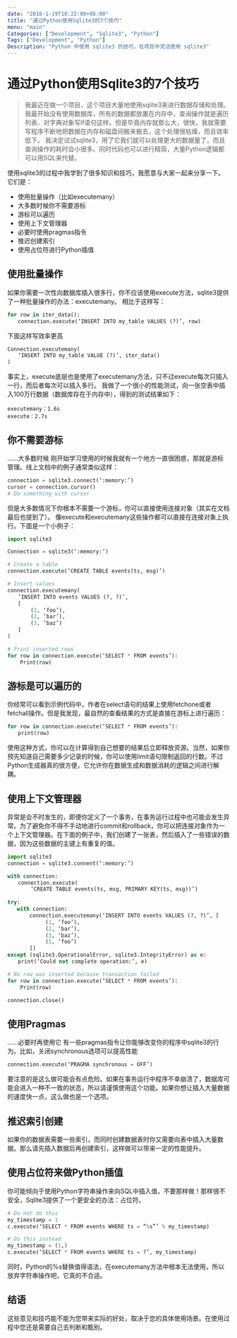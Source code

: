 ```yaml
---
date: "2018-1-19T10:22:00+08:00"
title: "通过Python使用Sqlite3的7个技巧"
menu: "main"
Categories: ["Development", "Sqlite3", "Python"]
Tags: ["Development", "Python"]
Description: "Python 中使用 sqlite3 的技巧，在项目中灵活使用 sqlite3"
---
```


# 通过Python使用Sqlite3的7个技巧

>  我最近在做一个项目，这个项目大量地使用sqlite3来进行数据存储和处理。我最开始没有使用数据库，所有的数据都放置在内存中，查询操作就是遍历列表、对字典对象写if语句这样。但是毕竟内存就那么大，很快，我就需要写程序不断地把数据在内存和磁盘间搬来搬去，这个处理很枯燥，而且效率低下。
> 我决定试试sqlite3，用了它我们就可以处理更大的数据量了，而且查询操作的耗时会小很多。同时代码也可以进行精简，大量Python逻辑都可以用SQL来代替。

使用sqlite3的过程中我学到了很多知识和技巧，我愿意与大家一起来分享一下。
它们是：

* 使用批量操作（比如executemany）
* 大多数时候你不需要游标
* 游标可以遍历
* 使用上下文管理器
* 必要时使用pragmas指令
* 推迟创建索引
* 使用占位符进行Python插值

## 使用批量操作

如果你需要一次性向数据库插入很多行，你不应该使用execute方法，sqlite3提供了一种批量操作的办法：executemany。
相比于这样写：

```python
for row in iter_data():
　　connection.execute(‘INSERT INTO my_table VALUES (?)’, row)
```

下面这样写效率更高

```python
Connection.executemany(
　　‘INSERT INTO my_table VALUE (?)’, iter_data()
)
```

事实上，execute底层也是使用了executemany方法，只不过execute每次只插入一行，而后者每次可以插入多行。
我做了一个很小的性能测试，向一张空表中插入100万行数据（数据库存在于内存中），得到的测试结果如下：

```
executemany：1.6s
execute：2.7s
```

## 你不需要游标

......大多数时候
刚开始学习使用的时候我就有一个地方一直很困惑，那就是游标管理。线上文档中的例子通常类似这样：

```python
connection = sqlite3.connect(‘:memory:’)
cursor = connection.cursor()
# Do something with cursor
```


但是大多数情况下你根本不需要一个游标，你可以直接使用连接对象（其实在文档最后也提到了）。
像execute和executemany这些操作都可以直接在连接对象上执行。下面是一个小例子：

```python
import sqlite3

Connection = sqlite3(‘:memory:’)

# Create a table
connection.execute(‘CREATE TABLE events(ts, msg)’)

# Insert values
connection.executemany(
　　‘INSERT INTO events VALUES (?, ?)’,
　　[
　　    (1, ‘foo’),
　　    (2, ‘bar’),
　　    (3, ‘baz’)
　　]
)

# Print inserted rows
for row in connection.execute(‘SELECT * FROM events’):
    Print(row)
```

## 游标是可以遍历的

你经常可以看到示例代码中，作者在select语句的结果上使用fetchone或者fetchall操作。但是我发现，最自然的查看结果的方式是直接在游标上进行遍历：

```python
for row in connection.execute(‘SELECT * FROM events’):
　　print(row)
```

使用这种方式，你可以在计算得到自己想要的结果后立即释放资源。当然，如果你预先知道自己需要多少记录的时候，你可以使用limit语句限制返回的行数。不过Python生成器真的很方便，它允许你在数据生成和数据消耗的逻辑之间进行解耦。

## 使用上下文管理器

异常是会不时发生的，即便你定义了一个事务，在事务运行过程中也可能会发生异常。为了避免你不得不手动地进行commit和rollback，你可以把连接对象作为一个上下文管理器。在下面的例子中，我们创建了一张表，然后插入了一些错误的数据，因为这些数据的主键上有重复的值。

```python
import sqlite3
connection = sqlite3.connent(‘:memory:’)

with connection:
　　connection.execute(
　　    ‘CREATE TABLE events(ts, msg, PRIMARY KEY(ts, msg))’)
　　
try:
   with connection:
       connection.executemany(‘INSERT INTO events VALUES (?, ?)’, [
            (1, ‘foo’),
            (2, ‘bar’),
            (3, ‘baz’),
            (1, ‘foo’)
       ])
except (sqlite3.OperationalError, sqlite3.IntegrityError) as e:
　　print(‘Could not complete operation:’, e)

# No row was inserted because transaction failed
for row in connection.execute(‘SELECT * FROM events’):
    Print(row)

connection.close()
```

## 使用Pragmas

......必要时再使用它
有一些pragmas指令让你能够改变你的程序中sqlite3的行为。比如，关闭synchronous选项可以提高性能

```python
connection.execute(‘PRAGMA synchronous = OFF’)
```

要注意的是这么做可能会有点危险。如果在事务运行中程序不幸崩溃了，数据库可能会进入一种不一致的状态，所以请谨慎使用这个功能。如果你想让插入大量数据的速度快一点，这么做也是一个选项。

## 推迟索引创建

如果你的数据表需要一些索引，而同时创建数据表时你又需要向表中插入大量数据。那么请先插入数据后再创建索引，这样做可以带来一定的性能提升。

## 使用占位符来做Python插值

你可能倾向于使用Python字符串操作来向SQL中插入值，不要那样做！那样很不安全，Sqlite3提供了一个更安全的办法：占位符。

```python
# Do not do this
my_timestamp = 1
c.execute(‘SELECT * FROM events WHERE ts = “%s”’ % my_timestamp)

# Do this instead
my_timestamp = (1,)
c.execute(‘SELECT * FROM events WHERE ts = ?’, my_timestamp)
```

同时，Python的%s替换值得语法，在executemany方法中根本无法使用，所以放弃字符串操作吧，它真的不合适。

## 结语

这些意见和技巧能不能为您带来实际的好处，取决于您的具体使用场景。在使用过程中您还是需要自己去判断和甄别。
